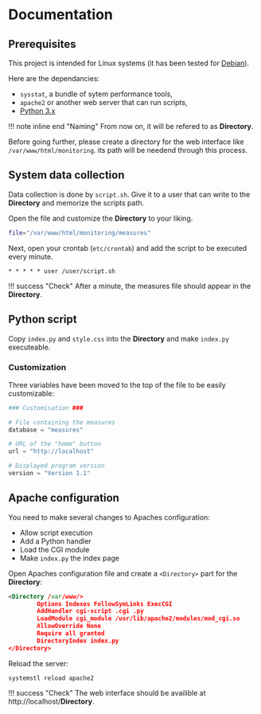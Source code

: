 # Documentation

## Prerequisites

This project is intended for Linux systems (it has been tested for [Debian](https://www.debian.org/https://www.debian.org/)). 

Here are the dependancies:

 - `sysstat`, a bundle of sytem performance tools,
 - `apache2` or another web server that can run scripts,
 - [Python 3.x](https://www.python.org/downloads/)

!!! note inline end "Naming"
    From now on, it will be refered to as **Directory**.

Before going further, please create a directory for the web interface like `/var/www/html/monitoring`. 
its path will be needend through this process. 

## System data collection

Data collection is done by `script.sh`. 
Give it to a user that can write to the **Directory** and memorize the scripts path.

Open the file and customize the **Directory** to your liking.

```sh title="script.sh" linenums="4"
file="/var/www/html/monitoring/measures"
```

Next, open your crontab (`etc/crontab`) and add the script to be executed every minute.

```title="Crontab example" linenums="22"
* * * * * user /user/script.sh
```

!!! success "Check"
    After a minute, the measures file should appear in the **Directory**.

## Python script

Copy `index.py` and `style.css` into the **Directory** and make `index.py` executeable.

### Customization

Three variables have been moved to the top of the file to be easily customizable:

```py title="Database path" linenums="6"
### Customisation ###

# File containing the measures
database = "measures"
```

```py title="Target of the 'home' button" linenums="10"
# URL of the "home" button
url = "http://localhost"
```

```py title="Displayed version" linenums="12"
# Displayed program version
version = "Version 1.1"
```

## Apache configuration

You need to make several changes to Apaches configuration:

 - Allow script execution
 - Add a Python handler
 - Load the CGI module
 - Make `index.py` the index page

Open Apaches configuration file and create a `<Directory>` part for the **Directory**:

```xml title="/etc/apache2/apache2.conf" linenums="170"
<Directory /var/www/>
        Options Indexes FollowSymLinks ExecCGI
        AddHandler cgi-script .cgi .py
        LoadModule cgi_module /usr/lib/apache2/modules/mod_cgi.so
        AllowOverride None
        Require all granted
        DirectoryIndex index.py
</Directory>
```

Reload the server:

```
systemstl reload apache2
```

!!! success "Check"
    The web interface should be availible at http://localhost/**Directory**.



